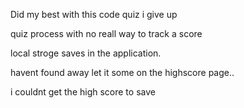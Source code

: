 Did my best with this code quiz i give up

quiz process with no reall way to track a score

local stroge saves in the application.

havent found away let it some on the highscore page..

i couldnt get the high score to save 
 
 